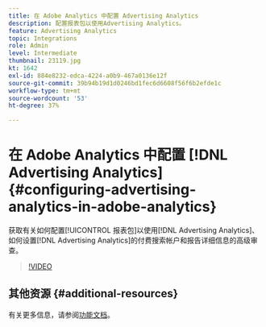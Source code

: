 ```yaml
---
title: 在 Adobe Analytics 中配置 Advertising Analytics
description: 配置报表包以使用Advertising Analytics。
feature: Advertising Analytics
topic: Integrations
role: Admin
level: Intermediate
thumbnail: 23119.jpg
kt: 1642
exl-id: 884e8232-edca-4224-a0b9-467a0136e12f
source-git-commit: 39b94b19d1d0246bd1fec6d6608f56f6b2efde1c
workflow-type: tm+mt
source-wordcount: '53'
ht-degree: 37%

---
```


# 在 Adobe Analytics 中配置 [!DNL Advertising Analytics] {#configuring-advertising-analytics-in-adobe-analytics}

获取有关如何配置[!UICONTROL 报表包]以使用[!DNL Advertising Analytics]、如何设置[!DNL Advertising Analytics]的付费搜索帐户和报告详细信息的高级审查。

>[!VIDEO](https://video.tv.adobe.com/v/23119/?quality=12&learn=on)

## 其他资源 {#additional-resources}

有关更多信息，请参阅[功能文档](https://experienceleague.adobe.com/docs/analytics/integration/advertising-analytics/overview.html)。
